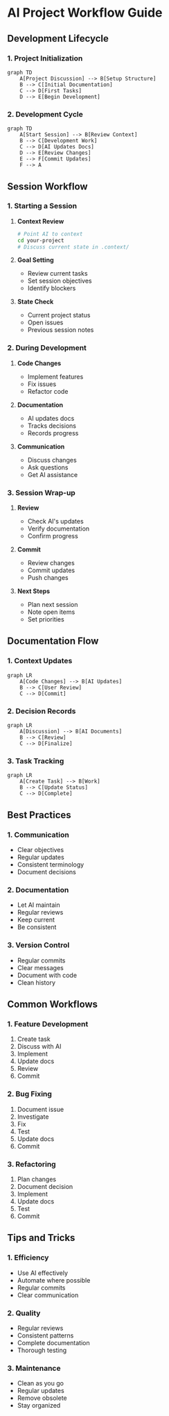 # AI Project Workflow Guide

## Development Lifecycle

### 1. Project Initialization
```mermaid
graph TD
    A[Project Discussion] --> B[Setup Structure]
    B --> C[Initial Documentation]
    C --> D[First Tasks]
    D --> E[Begin Development]
```

### 2. Development Cycle
```mermaid
graph TD
    A[Start Session] --> B[Review Context]
    B --> C[Development Work]
    C --> D[AI Updates Docs]
    D --> E[Review Changes]
    E --> F[Commit Updates]
    F --> A
```

## Session Workflow

### 1. Starting a Session

1. **Context Review**
   ```bash
   # Point AI to context
   cd your-project
   # Discuss current state in .context/
   ```

2. **Goal Setting**
   - Review current tasks
   - Set session objectives
   - Identify blockers

3. **State Check**
   - Current project status
   - Open issues
   - Previous session notes

### 2. During Development

1. **Code Changes**
   - Implement features
   - Fix issues
   - Refactor code

2. **Documentation**
   - AI updates docs
   - Tracks decisions
   - Records progress

3. **Communication**
   - Discuss changes
   - Ask questions
   - Get AI assistance

### 3. Session Wrap-up

1. **Review**
   - Check AI's updates
   - Verify documentation
   - Confirm progress

2. **Commit**
   - Review changes
   - Commit updates
   - Push changes

3. **Next Steps**
   - Plan next session
   - Note open items
   - Set priorities

## Documentation Flow

### 1. Context Updates
```mermaid
graph LR
    A[Code Changes] --> B[AI Updates]
    B --> C[User Review]
    C --> D[Commit]
```

### 2. Decision Records
```mermaid
graph LR
    A[Discussion] --> B[AI Documents]
    B --> C[Review]
    C --> D[Finalize]
```

### 3. Task Tracking
```mermaid
graph LR
    A[Create Task] --> B[Work]
    B --> C[Update Status]
    C --> D[Complete]
```

## Best Practices

### 1. Communication
- Clear objectives
- Regular updates
- Consistent terminology
- Document decisions

### 2. Documentation
- Let AI maintain
- Regular reviews
- Keep current
- Be consistent

### 3. Version Control
- Regular commits
- Clear messages
- Document with code
- Clean history

## Common Workflows

### 1. Feature Development
1. Create task
2. Discuss with AI
3. Implement
4. Update docs
5. Review
6. Commit

### 2. Bug Fixing
1. Document issue
2. Investigate
3. Fix
4. Test
5. Update docs
6. Commit

### 3. Refactoring
1. Plan changes
2. Document decision
3. Implement
4. Update docs
5. Test
6. Commit

## Tips and Tricks

### 1. Efficiency
- Use AI effectively
- Automate where possible
- Regular commits
- Clear communication

### 2. Quality
- Regular reviews
- Consistent patterns
- Complete documentation
- Thorough testing

### 3. Maintenance
- Clean as you go
- Regular updates
- Remove obsolete
- Stay organized
